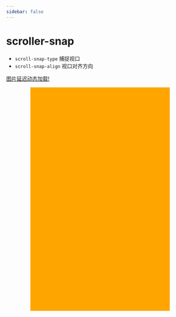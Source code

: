 ```yaml
---
sidebar: false
---
```


# scroller-snap


- `scroll-snap-type` 捕捉视口
- `scroll-snap-align` 视口对齐方向


[图片延迟动态加载!](https://addyosmani.com/blog/lazy-loading/)

<ul class="list">
    <li v-for="i in 24" class="list-item" :key="i">
        <img v-if="i < 10" :src="$oss(`assets/solar-term/0${i}.webp`)" loading="lazy">
        <img v-else :src="$oss(`assets/solar-term/${i}.webp`)" loading="lazy">
    </li>
</ul>

<style lang="scss">
.list {
    padding:0px;
    margin:0 auto;
    list-style: none;
    width: 375px;
    height: 600px;
    background: orange;
    overflow-y: auto;
    scroll-snap-type: y mandatory;

    &-item {
        height: 85%;
        width: 100%;
        scroll-snap-align: start;
        overflow: hidden;
        box-sizing: border-box;
        padding: 20px 20px 0;

        &:last-child {
            padding-bottom: 20px;
        }

        img {
            width: 100%;
            height: 100%;
            object-fit: fill;
        }
    }
}
</style>
